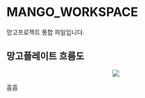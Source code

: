# MANGO_WORKSPACE
망고프로젝트 통합 파일입니다.

## 망고플레이트 흐름도
<p align="center">
    <img src="https://github.com/yelo-o/MANGO_WORKSPACE/assets/64743180/7926f5ac-69dc-49d7-8e5d-7569d9a88bc0">
</p>

흠흠
